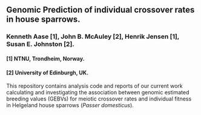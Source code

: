 ## Genomic Prediction of individual crossover rates in house sparrows.

### Kenneth Aase [1], John B. McAuley [2], Henrik Jensen [1], Susan E. Johnston [2].

#### [1] NTNU, Trondheim, Norway.

#### [2] University of Edinburgh, UK.

This repository contains analysis code and reports of our current work calculating and investigating the association between genomic estimated breeding values (GEBVs) for meiotic crossover rates and individual fitness in Helgeland house sparrows (*Passer domesticus*).
